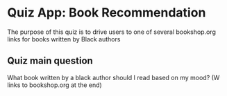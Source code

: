 # Quiz App: Book Recommendation

The purpose of this quiz is to drive users to one of several bookshop.org links for books written by Black authors

## Quiz main question

What book written by a black author should I read based on my mood? (W links to bookshop.org at the end)
